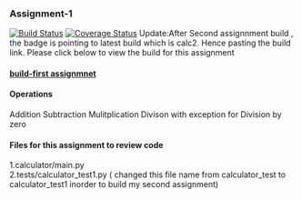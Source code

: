 
### Assignment-1
[![Build Status](https://app.travis-ci.com/njitvjk/calc2.svg?branch=main)](https://app.travis-ci.com/njitvjk/calc2)
[![Coverage Status](https://coveralls.io/repos/github/njitvjk/calc2/badge.svg?branch=calc_part2)](https://coveralls.io/github/njitvjk/calc2?branch=calc_part2)
Update:After Second assignnment build , the badge is pointing to latest build which is calc2. Hence pasting the build link. Please click below to view the build for this assignment
#### [build-first assignmnet](https://app.travis-ci.com/github/njitvjk/calc2/builds/241320285)

#### Operations
Addition
Subtraction
Mulitplication
Divison with exception for Division by zero

#### Files for this assignment to review code
1.calculator/main.py<br/>
2.tests/calculator_test1.py ( changed this file name from calculator_test to calculator_test1 inorder to build my second assignment)








